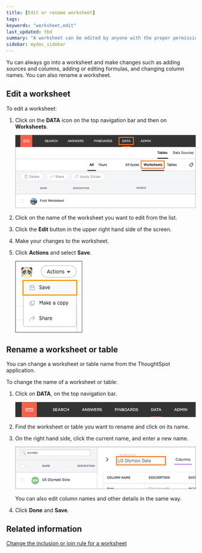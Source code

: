 ```yaml
---
title: [Edit or rename worksheet]
tags:
keywords: "worksheet,edit"
last_updated: tbd
summary: "A worksheet can be edited by anyone with the proper permissions."
sidebar: mydoc_sidebar
---
```

Yu can always go into a worksheet and make changes such as adding sources and columns, adding or editing formulas, and changing column names. You can also rename a worksheet.

## Edit a worksheet

To edit a worksheet:

1. Click on the **DATA** icon on the top navigation bar and then on **Worksheets**.

    ![](../../shared/conrefs/../../images/data_icon_and_worksheets.png)

2. Click on the name of the worksheet you want to edit from the list.
3. Click the **Edit** button in the upper right hand side of the screen.
4. Make your changes to the worksheet.
5.  Click **Actions** and select **Save**.

    ![](../../shared/conrefs/../../images/action_save_worksheet.png "Save a worksheet")



## Rename a worksheet or table

You can change a worksheet or table name from the ThoughtSpot application.

To change the name of a worksheet or table:

1. Click on **DATA**, on the top navigation bar.

     ![](../../shared/conrefs/../../images/data_icon.png "Data")

2. Find the worksheet or table you want to rename and click on its name.
3. On the right hand side, click the current name, and enter a new name.

     ![](../../images/change_table_name.png "Enter a new name")

    You can also edit column names and other details in the same way.

4. Click **Done** and **Save**.

## Related information

[Change the inclusion or join rule for a worksheet](/pages/admin/worksheets/change_inclusion_rule.html)
